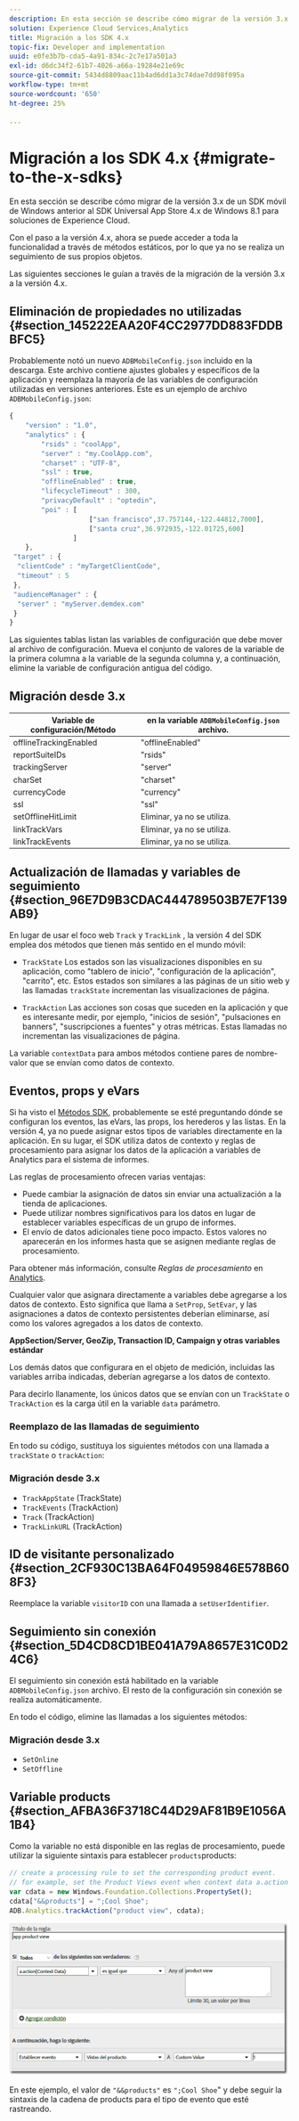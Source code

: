 ```yaml
---
description: En esta sección se describe cómo migrar de la versión 3.x de un SDK móvil de Windows anterior al SDK Universal App Store 4.x de Windows 8.1 para soluciones de Experience Cloud.
solution: Experience Cloud Services,Analytics
title: Migración a los SDK 4.x
topic-fix: Developer and implementation
uuid: e0fe3b7b-cda5-4a91-834c-2c7e17a501a3
exl-id: d6dc34f2-61b7-4026-a66a-19284e21e69c
source-git-commit: 5434d8809aac11b4ad6dd1a3c74dae7dd98f095a
workflow-type: tm+mt
source-wordcount: '650'
ht-degree: 25%

---
```


# Migración a los SDK 4.x {#migrate-to-the-x-sdks}

En esta sección se describe cómo migrar de la versión 3.x de un SDK móvil de Windows anterior al SDK Universal App Store 4.x de Windows 8.1 para soluciones de Experience Cloud.

Con el paso a la versión 4.x, ahora se puede acceder a toda la funcionalidad a través de métodos estáticos, por lo que ya no se realiza un seguimiento de sus propios objetos.

Las siguientes secciones le guían a través de la migración de la versión 3.x a la versión 4.x.

## Eliminación de propiedades no utilizadas {#section_145222EAA20F4CC2977DD883FDDBBFC5}

Probablemente notó un nuevo `ADBMobileConfig.json` incluido en la descarga. Este archivo contiene ajustes globales y específicos de la aplicación y reemplaza la mayoría de las variables de configuración utilizadas en versiones anteriores. Este es un ejemplo de archivo `ADBMobileConfig.json`:

```js
{ 
    "version" : "1.0", 
    "analytics" : { 
        "rsids" : "coolApp", 
        "server" : "my.CoolApp.com", 
        "charset" : "UTF-8", 
        "ssl" : true, 
        "offlineEnabled" : true, 
        "lifecycleTimeout" : 300, 
        "privacyDefault" : "optedin", 
        "poi" : [ 
                    ["san francisco",37.757144,-122.44812,7000], 
                    ["santa cruz",36.972935,-122.01725,600] 
                ] 
    }, 
 "target" : { 
  "clientCode" : "myTargetClientCode", 
  "timeout" : 5 
 }, 
 "audienceManager" : { 
  "server" : "myServer.demdex.com" 
 } 
}
```

Las siguientes tablas listan las variables de configuración que debe mover al archivo de configuración. Mueva el conjunto de valores de la variable de la primera columna a la variable de la segunda columna y, a continuación, elimine la variable de configuración antigua del código.

## Migración desde 3.x

| Variable de configuración/Método | en la variable `ADBMobileConfig.json` archivo. |
|--- |--- |
| offlineTrackingEnabled | &quot;offlineEnabled&quot; |
| reportSuiteIDs | &quot;rsids&quot; |
| trackingServer | &quot;server&quot; |
| charSet | &quot;charset&quot; |
| currencyCode | &quot;currency&quot; |
| ssl | &quot;ssl&quot; |
| setOfflineHitLimit | Eliminar, ya no se utiliza. |
| linkTrackVars | Eliminar, ya no se utiliza. |
| linkTrackEvents | Eliminar, ya no se utiliza. |

## Actualización de llamadas y variables de seguimiento {#section_96E7D9B3CDAC444789503B7E7F139AB9}

En lugar de usar el foco web `Track` y `TrackLink` , la versión 4 del SDK emplea dos métodos que tienen más sentido en el mundo móvil:

* `TrackState` Los estados son las visualizaciones disponibles en su aplicación, como &quot;tablero de inicio&quot;, &quot;configuración de la aplicación&quot;, &quot;carrito&quot;, etc. Estos estados son similares a las páginas de un sitio web y las llamadas `trackState` incrementan las visualizaciones de página.

* `TrackAction` Las acciones son cosas que suceden en la aplicación y que es interesante medir, por ejemplo, &quot;inicios de sesión&quot;, &quot;pulsaciones en banners&quot;, &quot;suscripciones a fuentes&quot; y otras métricas. Estas llamadas no incrementan las visualizaciones de página.

La variable `contextData` para ambos métodos contiene pares de nombre-valor que se envían como datos de contexto.

## Eventos, props y eVars

Si ha visto el [Métodos SDK](/help/windows-appstore/c-configuration/methods.md), probablemente se esté preguntando dónde se configuran los eventos, las eVars, las props, los herederos y las listas. En la versión 4, ya no puede asignar estos tipos de variables directamente en la aplicación. En su lugar, el SDK utiliza datos de contexto y reglas de procesamiento para asignar los datos de la aplicación a variables de Analytics para el sistema de informes.

Las reglas de procesamiento ofrecen varias ventajas:

* Puede cambiar la asignación de datos sin enviar una actualización a la tienda de aplicaciones.
* Puede utilizar nombres significativos para los datos en lugar de establecer variables específicas de un grupo de informes.
* El envío de datos adicionales tiene poco impacto. Estos valores no aparecerán en los informes hasta que se asignen mediante reglas de procesamiento.

Para obtener más información, consulte *Reglas de procesamiento* en [Analytics](/help/windows-appstore/analytics/analytics.md).

Cualquier valor que asignara directamente a variables debe agregarse a los datos de contexto. Esto significa que llama a `SetProp`, `SetEvar`, y las asignaciones a datos de contexto persistentes deberían eliminarse, así como los valores agregados a los datos de contexto.

**AppSection/Server, GeoZip, Transaction ID, Campaign y otras variables estándar**

Los demás datos que configurara en el objeto de medición, incluidas las variables arriba indicadas, deberían agregarse a los datos de contexto.

Para decirlo llanamente, los únicos datos que se envían con un `TrackState` o `TrackAction` es la carga útil en la variable `data` parámetro.

### Reemplazo de las llamadas de seguimiento

En todo su código, sustituya los siguientes métodos con una llamada a `trackState` o `trackAction`:

### Migración desde 3.x

* `TrackAppState` (TrackState)
* `TrackEvents` (TrackAction)
* `Track` (TrackAction)
* `TrackLinkURL` (TrackAction)

## ID de visitante personalizado {#section_2CF930C13BA64F04959846E578B608F3}

Reemplace la variable `visitorID` con una llamada a `setUserIdentifier`.

## Seguimiento sin conexión {#section_5D4CD8CD1BE041A79A8657E31C0D24C6}

El seguimiento sin conexión está habilitado en la variable `ADBMobileConfig.json` archivo. El resto de la configuración sin conexión se realiza automáticamente.

En todo el código, elimine las llamadas a los siguientes métodos:

### Migración desde 3.x

* `SetOnline`
* `SetOffline`

## Variable products {#section_AFBA36F3718C44D29AF81B9E1056A1B4}

Como la variable no está disponible en las reglas de procesamiento, puede utilizar la siguiente sintaxis para establecer `products`products:

```js
// create a processing rule to set the corresponding product event. 
// for example, set the Product Views event when context data a.action = "product view" 
var cdata = new Windows.Foundation.Collections.PropertySet(); 
cdata["&&products"] = ";Cool Shoe"; 
ADB.Analytics.trackAction("product view", cdata);
```

![](assets/prod-view.png)

En este ejemplo, el valor de `"&&products"` es `";Cool Shoe`&quot; y debe seguir la sintaxis de la cadena de products para el tipo de evento que esté rastreando.
